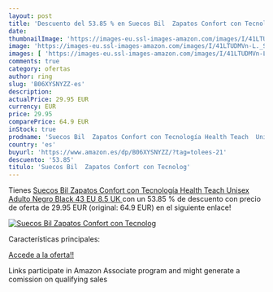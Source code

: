 ```yaml
---
layout: post
title: 'Descuento del 53.85 % en Suecos Bil  Zapatos Confort con Tecnolog'
date: 
thumbnailImage: 'https://images-eu.ssl-images-amazon.com/images/I/41LTUDMVn-L._SL200_.jpg'
image: 'https://images-eu.ssl-images-amazon.com/images/I/41LTUDMVn-L._SL200_.jpg'
images: [ 'https://images-eu.ssl-images-amazon.com/images/I/41LTUDMVn-L._SL200_.jpg' ]
comments: true
category: ofertas
author: ring
slug: 'B06XYSNYZZ-es'
description:
actualPrice: 29.95 EUR
currency: EUR
price: 29.95
comparePrice: 64.9 EUR
inStock: true
prodname: 'Suecos Bil  Zapatos Confort con Tecnología Health Teach  Unisex Adulto  Negro  Black   43 EU  8.5 UK '
country: 'es'
buyurl: 'https://www.amazon.es/dp/B06XYSNYZZ/?tag=tolees-21'
descuento: '53.85'
titulo: 'Suecos Bil  Zapatos Confort con Tecnolog'
---
```


Tienes [Suecos Bil  Zapatos Confort con Tecnología Health Teach  Unisex Adulto  Negro  Black   43 EU  8.5 UK ](https://www.amazon.es/dp/B06XYSNYZZ/?tag=tolees-21) con un 53.85 % de descuento con precio de oferta de 29.95 EUR (original: 64.9 EUR) en el siguiente enlace!

[![Suecos Bil  Zapatos Confort con Tecnolog](https://images-eu.ssl-images-amazon.com/images/I/41LTUDMVn-L._SL200_.jpg)](https://www.amazon.es/dp/B06XYSNYZZ/?tag=tolees-21)

Características principales:


[Accede a la oferta!!](https://www.amazon.es/dp/B06XYSNYZZ/?tag=tolees-21)

Links participate in Amazon Associate program and might generate a comission on qualifying sales


